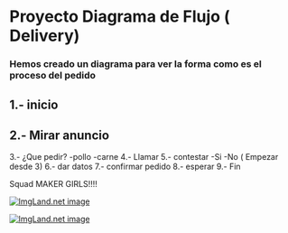 # Proyecto Diagrama de Flujo ( Delivery)
### Hemos creado un diagrama para ver la forma como es el proceso del pedido

1.- inicio 
-----------
2.- Mirar anuncio 
----------------
3.- ¿Que pedir?
 -pollo
 -carne
4.- Llamar
5.- contestar
 -Si
 -No ( Empezar desde 3)
6.- dar datos
7.- confirmar pedido
8.- esperar
9.- Fin


Squad MAKER GIRLS!!!!

<a href="http://1.1m.yt/ZvR7QeW.jpg" target="_blank"><img src="http://1.1m.yt/ZvR7QeW.jpg" alt="ImgLand.net image" /></a>

<a href="http://1.1m.yt/dNpnjD6.jpg" target="_blank"><img src="http://1.1m.yt/dNpnjD6.jpg" alt="ImgLand.net image" /></a>
